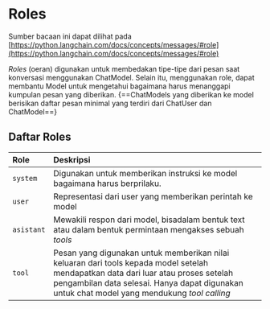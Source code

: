 # Roles

Sumber bacaan ini dapat dilihat pada [https://python.langchain.com/docs/concepts/messages/#role](https://python.langchain.com/docs/concepts/messages/#role)

_Roles_ (oeran) digunakan untuk membedakan tipe-tipe dari pesan saat konversasi menggunakan ChatModel. Selain itu, menggunakan role, dapat membantu Model untuk mengetahui bagaimana harus menanggapi kumpulan pesan yang diberikan. {==ChatModels yang diberikan ke model berisikan daftar pesan minimal yang terdiri dari ChatUser dan ChatModel==}

## Daftar Roles

| Role | Deskripsi |
| :---- | :---- |
|`system`|Digunakan untuk memberikan instruksi ke model bagaimana harus berprilaku.|
|`user`|Representasi dari user yang memberikan perintah ke model|
|`asistant`|Mewakili respon dari model, bisadalam bentuk text atau dalam bentuk permintaan mengakses sebuah _tools_|
|`tool`|Pesan yang digunakan untuk memberikan nilai keluaran dari tools kepada model setelah mendapatkan data dari luar atau proses setelah pengambilan data selesai. Hanya dapat digunakan untuk chat model yang mendukung _tool calling_|